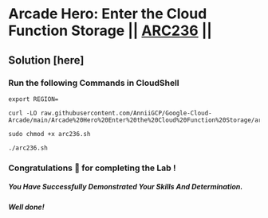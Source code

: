 # Arcade Hero: Enter the Cloud Function Storage || [ARC236](https://www.cloudskillsboost.google/focuses/98835?parent=catalog) ||

## Solution [here] 

### Run the following Commands in CloudShell

```
export REGION=
```
```
curl -LO raw.githubusercontent.com/AnniiGCP/Google-Cloud-Arcade/main/Arcade%20Hero%20Enter%20the%20Cloud%20Function%20Storage/arc236.sh

sudo chmod +x arc236.sh

./arc236.sh
```

### Congratulations 🎉 for completing the Lab !

##### *You Have Successfully Demonstrated Your Skills And Determination.*

#### *Well done!*

 

 

